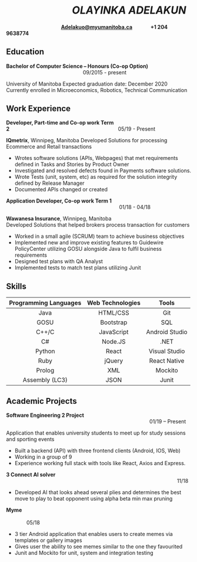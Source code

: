 # &nbsp;&nbsp;&nbsp;&nbsp;&nbsp;&nbsp;&nbsp;&nbsp;&nbsp;&nbsp;&nbsp;&nbsp;&nbsp;&nbsp;&nbsp;&nbsp;&nbsp;&nbsp;&nbsp;&nbsp;&nbsp;&nbsp;&nbsp;&nbsp;&nbsp;&nbsp;&nbsp;_OLAYINKA ADELAKUN_
#### &nbsp;&nbsp;&nbsp;&nbsp;&nbsp;&nbsp;&nbsp;&nbsp;&nbsp;&nbsp;&nbsp;&nbsp;&nbsp;&nbsp;&nbsp;&nbsp;&nbsp;&nbsp;&nbsp;&nbsp;&nbsp;&nbsp;&nbsp;&nbsp;&nbsp;&nbsp;&nbsp;&nbsp;&nbsp;&nbsp;&nbsp;&nbsp;&nbsp;&nbsp;&nbsp;&nbsp;&nbsp;&nbsp;&nbsp;&nbsp;&nbsp;&nbsp;&nbsp;&nbsp;&nbsp;Adelakuo@myumanitoba.ca &nbsp; &nbsp; &nbsp; &nbsp; &nbsp;&nbsp;&nbsp; &nbsp; +1 204 9638774
## Education
 **Bachelor of Computer Science – Honours (Co-op Option)**     &nbsp;&nbsp;&nbsp;&nbsp;&nbsp;&nbsp;&nbsp;&nbsp;&nbsp;&nbsp;&nbsp;&nbsp;&nbsp;&nbsp;&nbsp;&nbsp;&nbsp;&nbsp;&nbsp;&nbsp;&nbsp;&nbsp;&nbsp;&nbsp;&nbsp;&nbsp;&nbsp;&nbsp;&nbsp;&nbsp;&nbsp;&nbsp;&nbsp;&nbsp;&nbsp;&nbsp;&nbsp;&nbsp;&nbsp;&nbsp;&nbsp;&nbsp;&nbsp;&nbsp;&nbsp;&nbsp;&nbsp;&nbsp;&nbsp;&nbsp;&nbsp;&nbsp;   09/2015 - present
 
University of Manitoba
Expected graduation date:  December 2020      
Currently enrolled in Microeconomics, Robotics, Technical Communication
## Work Experience
**Developer, Part-time and Co-op work Term 2**&nbsp;&nbsp;&nbsp;&nbsp;&nbsp;&nbsp;&nbsp;&nbsp;&nbsp;&nbsp;&nbsp;&nbsp;&nbsp;&nbsp;&nbsp;&nbsp;&nbsp;&nbsp;&nbsp;&nbsp;&nbsp;&nbsp;&nbsp;&nbsp;&nbsp;&nbsp;&nbsp;&nbsp;&nbsp;&nbsp;&nbsp;&nbsp;&nbsp;&nbsp;&nbsp;&nbsp;&nbsp;&nbsp;&nbsp;&nbsp;&nbsp;&nbsp;&nbsp;&nbsp;&nbsp;&nbsp;&nbsp;&nbsp;&nbsp;&nbsp;&nbsp;&nbsp;&nbsp;&nbsp;&nbsp;&nbsp;&nbsp;&nbsp;&nbsp;&nbsp;&nbsp;&nbsp;&nbsp;&nbsp;&nbsp;&nbsp;&nbsp;&nbsp;&nbsp;&nbsp;&nbsp;&nbsp;&nbsp;&nbsp;&nbsp;05/19 - Present

**IQmetrix**, Winnipeg, Manitoba
Developed Solutions for processing Ecommerce and Retail transactions
* Wrotes software solutions (APIs, Webpages) that met requirements defined in Tasks and Stories by Product Owner
* Investigated and resolved defects found in Payments software solutions.
* Wrote Tests (unit, system, etc) as required for the solution integrity defined by Release Manager
* Documented APIs changed or created


**Application Developer, Co-op work Term 1** &nbsp;&nbsp;&nbsp;&nbsp;&nbsp;&nbsp;&nbsp;&nbsp;&nbsp;&nbsp;&nbsp;&nbsp;&nbsp;&nbsp;&nbsp;&nbsp;&nbsp;&nbsp;&nbsp;&nbsp;&nbsp;&nbsp;&nbsp;&nbsp;&nbsp;&nbsp;&nbsp;&nbsp;&nbsp;&nbsp;&nbsp;&nbsp;&nbsp;&nbsp;&nbsp;&nbsp;&nbsp;&nbsp;&nbsp;&nbsp;&nbsp;&nbsp;&nbsp;&nbsp;&nbsp;&nbsp;&nbsp;&nbsp;&nbsp;&nbsp;&nbsp;&nbsp;&nbsp;&nbsp;&nbsp;&nbsp;&nbsp;&nbsp;&nbsp;&nbsp;&nbsp;&nbsp;&nbsp;&nbsp;&nbsp;&nbsp;&nbsp;&nbsp;&nbsp;&nbsp;&nbsp;&nbsp;&nbsp;&nbsp;&nbsp;&nbsp;&nbsp; 01/18 - 04/18 

**Wawanesa Insurance**, Winnipeg, Manitoba   
Developed Solutions that helped brokers process transaction for customers
*	Worked in a small agile (SCRUM) team to achieve business objectives
*	Implemented new and improve existing features to Guidewire PolicyCenter utilizing GOSU alongside Java to fulfil business requirements
* Designed test plans with QA Analyst
*	Implemented tests to match test plans utilizing Junit

## Skills

|Programming Languages | Web Technologies | Tools|
|:---:|:---:|:---:|
|	Java | HTML/CSS |Git|
|	GOSU| Bootstrap | SQL|
| C++/C | JavaScript | Android Studio|
|	C#  | Node.JS | .NET|
|	Python | React | Visual Studio|
|	Ruby | jQuery | React Native|
|	Prolog | XML | Mockito|
|	Assembly (LC3)	| JSON | Junit|


## Academic Projects
**Software Engineering 2 Project**                                                &nbsp;&nbsp;&nbsp;&nbsp;&nbsp;&nbsp;&nbsp;&nbsp;&nbsp;&nbsp;&nbsp;&nbsp;&nbsp;&nbsp;&nbsp;&nbsp;&nbsp;&nbsp;&nbsp;&nbsp;&nbsp;&nbsp;&nbsp;&nbsp;&nbsp;&nbsp;&nbsp;&nbsp;&nbsp;&nbsp;&nbsp;&nbsp;&nbsp;&nbsp;&nbsp;&nbsp;&nbsp;&nbsp;&nbsp;&nbsp;&nbsp;&nbsp;&nbsp;&nbsp;&nbsp;&nbsp;&nbsp;&nbsp;&nbsp;&nbsp;&nbsp;&nbsp;&nbsp;&nbsp;&nbsp;&nbsp;&nbsp;&nbsp;&nbsp;&nbsp;&nbsp;&nbsp;&nbsp;&nbsp;&nbsp;&nbsp;&nbsp;&nbsp;&nbsp;&nbsp;&nbsp;&nbsp;&nbsp;&nbsp;&nbsp;&nbsp;&nbsp;&nbsp;&nbsp;&nbsp;&nbsp;&nbsp;&nbsp;&nbsp;&nbsp;&nbsp;&nbsp;&nbsp;&nbsp;&nbsp;&nbsp;&nbsp;&nbsp;&nbsp;&nbsp;&nbsp;&nbsp;&nbsp;&nbsp;01/19 – Present

Application that enables university students to meet up for study sessions and sporting events
*	Built a backend (API) with three frontend clients (Android, IOS, Web)
*	Working in a group of 9
*	Experience working full stack with tools like React, Axios and Express.

**3 Connect AI  solver**                                                                        &nbsp;&nbsp;&nbsp;&nbsp;&nbsp;&nbsp;&nbsp;&nbsp;&nbsp;&nbsp;&nbsp;&nbsp;&nbsp;&nbsp;&nbsp;&nbsp;&nbsp;&nbsp;&nbsp;&nbsp;&nbsp;&nbsp;&nbsp;&nbsp;&nbsp;&nbsp;&nbsp;&nbsp;&nbsp;&nbsp;&nbsp;&nbsp;&nbsp;&nbsp;&nbsp;&nbsp;&nbsp;&nbsp;&nbsp;&nbsp;&nbsp;&nbsp;&nbsp;&nbsp;&nbsp;&nbsp;&nbsp;&nbsp;&nbsp;&nbsp;&nbsp;&nbsp;&nbsp;&nbsp;&nbsp;&nbsp;&nbsp;&nbsp;&nbsp;&nbsp;&nbsp;&nbsp;&nbsp;&nbsp;&nbsp;&nbsp;&nbsp;&nbsp;&nbsp;&nbsp;&nbsp;&nbsp;&nbsp;&nbsp;&nbsp;&nbsp;&nbsp;&nbsp;&nbsp;&nbsp;&nbsp;&nbsp;&nbsp;&nbsp;&nbsp;&nbsp;&nbsp;&nbsp;&nbsp;&nbsp;&nbsp;&nbsp;&nbsp;&nbsp;&nbsp;&nbsp;&nbsp;&nbsp;&nbsp;&nbsp;&nbsp;&nbsp;&nbsp;&nbsp;&nbsp;&nbsp;&nbsp;&nbsp;&nbsp;&nbsp;&nbsp;&nbsp;&nbsp;&nbsp;&nbsp;&nbsp;&nbsp;&nbsp;11/18

*	Developed AI that looks ahead several plies and determines the best move to play to beat opponent using alpha beta min max pruning

**Myme**                                                                                  &nbsp;&nbsp;&nbsp;&nbsp;&nbsp;&nbsp;&nbsp;&nbsp;&nbsp;&nbsp;&nbsp;&nbsp;&nbsp;&nbsp;&nbsp;&nbsp;&nbsp;&nbsp;&nbsp;&nbsp;&nbsp;&nbsp;&nbsp;&nbsp;&nbsp;&nbsp;&nbsp;&nbsp;&nbsp;&nbsp;&nbsp;&nbsp;&nbsp;&nbsp;&nbsp;&nbsp;&nbsp;&nbsp;&nbsp;&nbsp;&nbsp;&nbsp;&nbsp;&nbsp;&nbsp;&nbsp;&nbsp;&nbsp;&nbsp;&nbsp;&nbsp;&nbsp;&nbsp;&nbsp;&nbsp;&nbsp;&nbsp;&nbsp;&nbsp;&nbsp;&nbsp;&nbsp;&nbsp;&nbsp;&nbsp;&nbsp;&nbsp;&nbsp;&nbsp;&nbsp;&nbsp;&nbsp;&nbsp;&nbsp;&nbsp;&nbsp;&nbsp;&nbsp;&nbsp;&nbsp;&nbsp;&nbsp;&nbsp;&nbsp;&nbsp;&nbsp;&nbsp;&nbsp;&nbsp;&nbsp;&nbsp;&nbsp;&nbsp;&nbsp;&nbsp;&nbsp;&nbsp;&nbsp;&nbsp;&nbsp;&nbsp;&nbsp;&nbsp;&nbsp;&nbsp;&nbsp;&nbsp;&nbsp;&nbsp;&nbsp;&nbsp;&nbsp;&nbsp;&nbsp;&nbsp;&nbsp;&nbsp;&nbsp;&nbsp;&nbsp;&nbsp;&nbsp;&nbsp;&nbsp;&nbsp;&nbsp;&nbsp;&nbsp;&nbsp;&nbsp;&nbsp;&nbsp;&nbsp;&nbsp;&nbsp;&nbsp;&nbsp;&nbsp;&nbsp;&nbsp;&nbsp; 05/18

* 3 tier Android application that enables users to create memes via templates or gallery images
*	Gives user the ability to see memes similar to the one they favourited
*	Junit and Mockito for unit, system and integration testing
